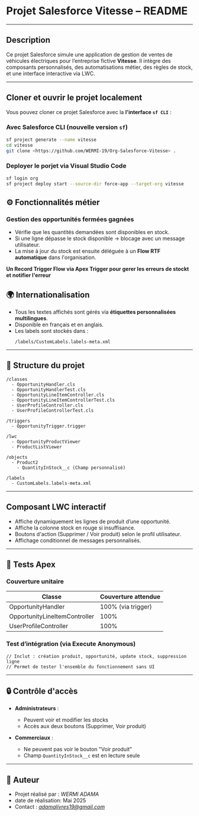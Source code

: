 # Projet Salesforce Vitesse – README

---

##  Description

Ce projet Salesforce simule une application de gestion de ventes de véhicules électriques pour l’entreprise fictive **Vitesse**. Il intègre des composants personnalisés, des automatisations métier, des règles de stock, et une interface interactive via LWC.

---

## Cloner et ouvrir le projet localement

Vous pouvez cloner ce projet Salesforce avec la **l'interface `sf CLI`** :

### Avec Salesforce CLI (nouvelle version `sf`)
```bash
sf project generate --name vitesse
cd vitesse
git clone <https://github.com/WERMI-19/Org-Salesforce-Vitesse> .
```

### Deployer le porjet via Visual Studio Code
```bash
sf login org
sf project deploy start --source-dir force-app --target-org vitesse
```

## ⚙️ Fonctionnalités métier

###  Gestion des opportunités fermées gagnées
- Vérifie que les quantités demandées sont disponibles en stock.
- Si une ligne dépasse le stock disponible → blocage avec un message utilisateur.
- La mise à jour du stock est ensuite déléguée à un **Flow RTF automatique** dans l'organisation.

**Un Record Trigger Flow via Apex Trigger pour gerer les erreurs de stockt et notifier l'erreur**


## 🌍 Internationalisation

- Tous les textes affichés sont gérés via **étiquettes personnalisées multilingues**.
- Disponible en français et en anglais.
- Les labels sont stockés dans :
  ```
  /labels/CustomLabels.labels-meta.xml
  ```

---

## 📁 Structure du projet

```
/classes
  - OpportunityHandler.cls
  - OpportunityHandlerTest.cls
  - OpportunityLineItemController.cls
  - OpportunityLineItemControllerTest.cls
  - UserProfileController.cls
  - UserProfileControllerTest.cls

/triggers
  - OpportunityTrigger.trigger

/lwc
  - OpportunityProductViewer
  - ProductListViewer

/objects
  - Product2
    - QuantityInStock__c (Champ personnalisé)

/labels
  - CustomLabels.labels-meta.xml
```

---

##  Composant LWC interactif
- Affiche dynamiquement les lignes de produit d’une opportunité.
- Affiche la colonne stock en rouge si insuffisance.
- Boutons d'action (Supprimer / Voir produit) selon le profil utilisateur.
- Affichage conditionnel de messages personnalisés.

---

## 🧪 Tests Apex

### Couverture unitaire
| Classe                          | Couverture attendue |
|----------------------------------|----------------------|
| OpportunityHandler               | 100% (via trigger)   |
| OpportunityLineItemController    | 100%                 |
| UserProfileController            |  100%                |

### Test d’intégration (via Execute Anonymous)

```apex
// Inclut : création produit, opportunité, update stock, suppression ligne
// Permet de tester l'ensemble du fonctionnement sans UI
```

---

## 🔒 Contrôle d'accès

- **Administrateurs** :
  - Peuvent voir et modifier les stocks
  - Accès aux deux boutons (Supprimer, Voir produit)

- **Commerciaux** :
  - Ne peuvent pas voir le bouton "Voir produit"
  - Champ `QuantityInStock__c` est en lecture seule

---

## 👤 Auteur

- Projet réalisé par : *WERMI ADAMA*
- date de réalisation: Mai 2025
- Contact : *adamalivres19@gmail.com*
